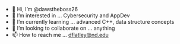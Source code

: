 - 👋 Hi, I’m @dawstheboss26
- 👀 I’m interested in ... Cybersecurity and AppDev
- 🌱 I’m currently learning ... advanced C++, data structure concepts
- 💞️ I’m looking to collaborate on ... anything
- 📫 How to reach me ... dflatley@nd.edu

<!---
dawstheboss26/dawstheboss26 is a ✨ special ✨ repository because its `README.md` (this file) appears on your GitHub profile.
You can click the Preview link to take a look at your changes.
--->
